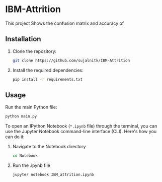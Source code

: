 # IBM-Attrition


This project Shows the confusion matrix and accuracy of 

## Installation

1. Clone the repository:

    ```bash
    git clone https://github.com/sujalnitk/IBM-Attrition
    ```

2. Install the required dependencies:

    ```bash
    pip install -r requirements.txt
    ```

## Usage

Run the main Python file:

```bash
python main.py
```
To open an IPython Notebook (`*.ipynb` file) through the terminal, you can use the Jupyter Notebook command-line interface (CLI). Here's how you can do it:

1. Navigate to the Notebook directory
    ```bash
    cd Notebook
    ```
2. Run the .ipynb file
    ```bash
    jupyter notebook IBM_attrition.ipynb
    ```


    
